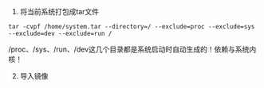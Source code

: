 
1. 将当前系统打包成tar文件

```
tar -cvpf /home/system.tar --directory=/ --exclude=proc --exclude=sys --exclude=dev --exclude=run /
```

/proc、/sys、/run、/dev这几个目录都是系统启动时自动生成的！依赖与系统内核！

2. 导入镜像

